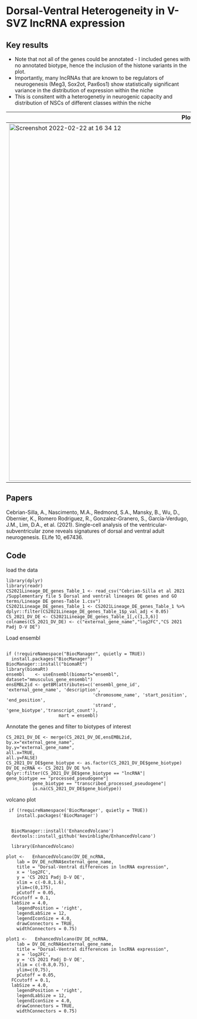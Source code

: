 # Dorsal-Ventral Heterogeneity in V-SVZ lncRNA expression

## Key results

- Note that not all of the genes could be annotated - I included genes with no annotated biotype, hence the inclusion of the histone variants in the plot.
- Importantly, many lncRNAs that are known to be regulators of neurogenesis (Meg3, Sox2ot, Pax6os1) show statistically significant variance in the distribution of expression within the niche
- This is consitent with a heterogenetiy in neurogenic capacity and distribution of NSCs of different classes within the niche

| Plot | Plot1 (zoomed in)|
|---|---|
| <img width="972" alt="Screenshot 2022-02-22 at 16 34 12" src="https://user-images.githubusercontent.com/67189202/155176574-f06272cc-a0e5-4b35-8915-96aa80ef7d03.png"> | <img width="971" alt="Screenshot 2022-02-22 at 16 35 36" src="https://user-images.githubusercontent.com/67189202/155176827-d675bcc1-ff7b-418e-9a3e-0b959367f39c.png"> |

## Papers

Cebrian-Silla, A., Nascimento, M.A., Redmond, S.A., Mansky, B., Wu, D., Obernier, K., Romero Rodriguez, R., Gonzalez-Granero, S., García-Verdugo, J.M., Lim, D.A., et al. (2021). Single-cell analysis of the ventricular-subventricular zone reveals signatures of dorsal and ventral adult neurogenesis. ELife 10, e67436.

## Code


load the data
```{r setup, include=FALSE}
library(dplyr)
library(readr)
CS2021Lineage_DE_genes_Table_1 <- read_csv("Cebrian-Silla et al 2021 /Supplementary file 5 Dorsal and ventral lineages DE genes and GO terms/Lineage DE genes-Table 1.csv")
CS2021Lineage_DE_genes_Table_1 <- CS2021Lineage_DE_genes_Table_1 %>% dplyr::filter(CS2021Lineage_DE_genes_Table_1$p_val_adj < 0.05)
CS_2021_DV_DE <- CS2021Lineage_DE_genes_Table_1[,c(1,3,6)]
colnames(CS_2021_DV_DE) <- c("external_gene_name","log2FC","CS 2021 Padj D-V DE")
```
Load ensembl
```{r}

if (!requireNamespace("BiocManager", quietly = TRUE))
  install.packages("BiocManager")
BiocManager::install("biomaRt")
library(biomaRt)
ensembl    <- useEnsembl(biomart="ensembl", dataset="mmusculus_gene_ensembl")
ensEMBL2id <- getBM(attributes=c('ensembl_gene_id', 'external_gene_name', 'description',
                                 'chromosome_name', 'start_position', 'end_position', 
                                 'strand', 'gene_biotype','transcript_count'), 
                    mart = ensembl)

```
Annotate the genes and filter to biotypes of interest
```{r}
CS_2021_DV_DE <- merge(CS_2021_DV_DE,ensEMBL2id,
by.x="external_gene_name",
by.y="external_gene_name",
all.x=TRUE,
all.y=FALSE)
CS_2021_DV_DE$gene_biotype <- as.factor(CS_2021_DV_DE$gene_biotype)
DV_DE_ncRNA <- CS_2021_DV_DE %>% dplyr::filter(CS_2021_DV_DE$gene_biotype == "lncRNA"|                      gene_biotype == "processed_pseudogene"|        
          gene_biotype == "transcribed_processed_pseudogene"|
          is.na(CS_2021_DV_DE$gene_biotype))
```
volcano plot
```{r}
 if (!requireNamespace('BiocManager', quietly = TRUE))
    install.packages('BiocManager')


  BiocManager::install('EnhancedVolcano')
  devtools::install_github('kevinblighe/EnhancedVolcano')
```
```{r}
  library(EnhancedVolcano)
  
plot <-   EnhancedVolcano(DV_DE_ncRNA,
    lab = DV_DE_ncRNA$external_gene_name,
    title = "Dorsal-Ventral differences in lncRNA expression",
    x = 'log2FC',
    y = 'CS 2021 Padj D-V DE',
    xlim = c(-0.8,1.6),
    ylim=c(0,175),
    pCutoff = 0.05,
  FCcutoff = 0.1,
  labSize = 4.0,
    legendPosition = 'right',
    legendLabSize = 12,
    legendIconSize = 4.0,
    drawConnectors = TRUE,
    widthConnectors = 0.75)
    
plot1 <-   EnhancedVolcano(DV_DE_ncRNA,
    lab = DV_DE_ncRNA$external_gene_name,
    title = "Dorsal-Ventral differences in lncRNA expression",
    x = 'log2FC',
    y = 'CS 2021 Padj D-V DE',
    xlim = c(-0.8,0.75),
    ylim=c(0,75),
    pCutoff = 0.05,
  FCcutoff = 0.1,
  labSize = 4.0,
    legendPosition = 'right',
    legendLabSize = 12,
    legendIconSize = 4.0,
    drawConnectors = TRUE,
    widthConnectors = 0.75)
```
